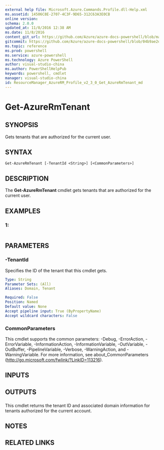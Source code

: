 ```yaml
---
external help file: Microsoft.Azure.Commands.Profile.dll-Help.xml
ms.assetid: 14506C8E-2707-4C3F-9D65-312C63A3E0CB
online version: 
schema: 2.0.0
updated_at: 11/8/2016 12:38 AM
ms.date: 11/8/2016
content_git_url: https://github.com/Azure/azure-docs-powershell/blob/master/azureps-cmdlets-docs/ResourceManager/AzureRM.Profile/v2.3.0/Get-AzureRmTenant.md
gitcommit: https://github.com/Azure/azure-docs-powershell/blob/04b9ae2d1c44a3ada330f570237886794cede893/azureps-cmdlets-docs/ResourceManager/AzureRM.Profile/v2.3.0/Get-AzureRmTenant.md
ms.topic: reference
ms.prod: powershell
ms.service: azure-powershell
ms.technology: Azure PowerShell
author: visual-studio-china
ms.author: PowerShellHelpPub
keywords: powershell, cmdlet
manager: visual-studio-china
id: ResourceManager_AzureRM_Profile_v2_3_0_Get_AzureRmTenant_md
---
```


# Get-AzureRmTenant

## SYNOPSIS
Gets tenants that are authorized for the current user.

## SYNTAX

```
Get-AzureRmTenant [-TenantId <String>] [<CommonParameters>]
```

## DESCRIPTION
The **Get-AzureRmTenant** cmdlet gets tenants that are authorized for the current user.

## EXAMPLES

### 1:
```

```

## PARAMETERS

### -TenantId
Specifies the ID of the tenant that this cmdlet gets.

```yaml
Type: String
Parameter Sets: (All)
Aliases: Domain, Tenant

Required: False
Position: Named
Default value: None
Accept pipeline input: True (ByPropertyName)
Accept wildcard characters: False
```

### CommonParameters
This cmdlet supports the common parameters: -Debug, -ErrorAction, -ErrorVariable, -InformationAction, -InformationVariable, -OutVariable, -OutBuffer, -PipelineVariable, -Verbose, -WarningAction, and -WarningVariable. For more information, see about_CommonParameters (http://go.microsoft.com/fwlink/?LinkID=113216).

## INPUTS

## OUTPUTS

###  
This cmdlet returns the tenant ID and associated domain information for tenants authorized for the current account.

## NOTES

## RELATED LINKS

